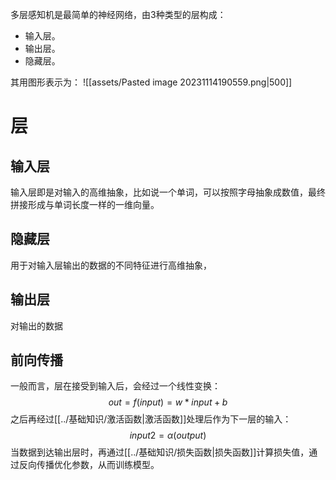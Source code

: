 多层感知机是最简单的神经网络，由3种类型的层构成：
- 输入层。
- 输出层。
- 隐藏层。

其用图形表示为：
![[assets/Pasted image 20231114190559.png|500]]
# 层
## 输入层
输入层即是对输入的高维抽象，比如说一个单词，可以按照字母抽象成数值，最终拼接形成与单词长度一样的一维向量。
## 隐藏层
用于对输入层输出的数据的不同特征进行高维抽象，

## 输出层
对输出的数据

## 前向传播
一般而言，层在接受到输入后，会经过一个线性变换：
$$
out = f(input) = w * input + b
$$
之后再经过[[../基础知识/激活函数|激活函数]]处理后作为下一层的输入：
$$
input2 = \alpha(output)
$$
当数据到达输出层时，再通过[[../基础知识/损失函数|损失函数]]计算损失值，通过反向传播优化参数，从而训练模型。